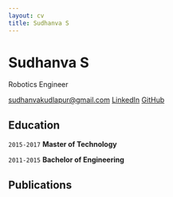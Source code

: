 ```yaml
---
layout: cv
title: Sudhanva S
---
```

# Sudhanva S
Robotics Engineer

<div id="webaddress">
<a href="sudhanvakudlapur@gmail.com">sudhanvakudlapur@gmail.com</a>
<a href="http://en.wikipedia.org/wiki/Isaac_Newton">LinkedIn</a>
<a href="https://github.com/RobotBramhana">GitHub</a>
</div>

## Education

`2015-2017`
__Master of Technology__

`2011-2015`
__Bachelor of Engineering__


## Publications

<!-- A list is also available [online](http://scholar.google.co.uk/citations?user=LTOTl0YAAAAJ) -->